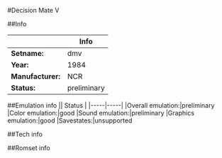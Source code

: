 #Decision Mate V

##Info

||Info|
|-----|-----|
|**Setname:**|dmv
|**Year:**|1984
|**Manufacturer:**|NCR
|**Status:**|preliminary

##Emulation info
|| Status |
|-----|-----|
|Overall emulation:|preliminary
|Color emulation:|good
|Sound emulation:|preliminary
|Graphics emulation:|good
|Savestates:|unsupported

##Tech info

##Romset info

<!--- START OF EDITED COMMENT DO NOT TOUCH TEXT ABOVE-->
